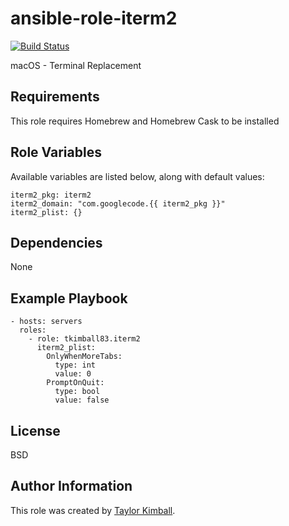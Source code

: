 # ansible-role-iterm2

[![Build Status](https://travis-ci.org/tkimball83/ansible-role-iterm2.svg?branch=master)](https://travis-ci.org/tkimball83/ansible-role-iterm2)

macOS - Terminal Replacement

## Requirements

This role requires Homebrew and Homebrew Cask to be installed

## Role Variables

Available variables are listed below, along with default values:

    iterm2_pkg: iterm2
    iterm2_domain: "com.googlecode.{{ iterm2_pkg }}"
    iterm2_plist: {}

## Dependencies

None

## Example Playbook

    - hosts: servers
      roles:
        - role: tkimball83.iterm2
          iterm2_plist:
            OnlyWhenMoreTabs:
              type: int
              value: 0
            PromptOnQuit:
              type: bool
              value: false

## License

BSD

## Author Information

This role was created by [Taylor Kimball](http://www.linuxhq.org).
